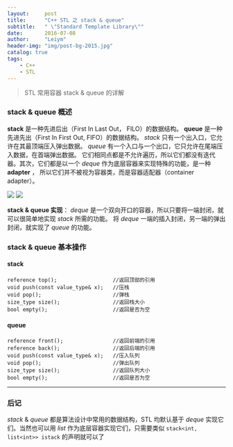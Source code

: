 ```yaml
---
layout:     post
title:      "C++ STL 之 stack & queue"
subtitle:   " \"Standard Template Library\""
date:       2016-07-08
author:     "Leiym"
header-img: "img/post-bg-2015.jpg"
catalog: true
tags:
    - C++
    - STL
---
```


> STL 常用容器 stack & queue 的详解

### stack & queue 概述

**stack** 是一种先进后出（First In Last Out， FILO）的数据结构。 **queue** 是一种先进先出（First In First Out, FIFO）的数据结构。 *stack* 只有一个出入口，它允许在其最顶端压入弹出数据。 *queue* 有一个入口与一个出口，它只允许在尾端压入数据，在首端弹出数据。 它们相同点都是不允许遍历，所以它们都没有迭代器。其次，它们都是以一个 *deque* 作为底层容器来实现特殊的功能，是一种 **adapter** ， 所以它们并不被视为容器类，而是容器适配器（container adapter）。

<img src="http://leiym.com/img/in-post/post-STL/stack.png"/>

<img src="http://leiym.com/img/in-post/post-STL/queue.png"/>

**stack & queue 实现**： *deque* 是一个双向开口的容器，所以只要将一端封闭，就可以很简单地实现 *stack* 所需的功能。 将 *deque* 一端的插入封闭，另一端的弹出封闭，就实现了 *queue* 的功能。

### stack & queue 基本操作

#### stack

```
reference top();                  //返回顶部的引用
void push(const value_type& x);   //压栈
void pop();                       //弹栈
size_type size();                 //返回栈大小
bool empty();                     //返回是否为空
```

#### queue

```
reference front();                //返回前端的引用
reference back();                 //返回后端的引用
void push(const value_type& x);   //压入队列
void pop();                       //弹出队列
size_type size();                 //返回队列大小
bool empty();                     //返回是否为空
```

---

### 后记

*stack* & *queue* 都是算法设计中常用的数据结构，STL 均默认基于 *deque* 实现它们。当然也可以用 *list* 作为底层容器实现它们，只需要类似  `stack<int, list<int>> istack` 的声明就可以了
